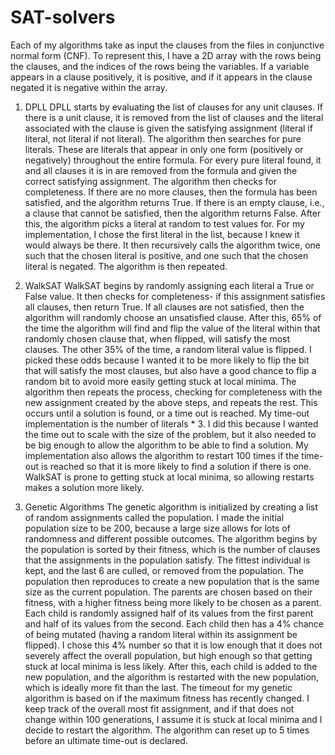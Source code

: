 # SAT-solvers
Each of my algorithms take as input the clauses from the files in conjunctive normal form (CNF). To represent this, I have a 2D array with the rows being the clauses, and the indices of the rows being the variables. 
If a variable appears in a clause positively, it is positive, and if it appears in the clause negated it is negative within the array. 
1.	DPLL
DPLL starts by evaluating the list of clauses for any unit clauses. If there is a unit clause, it is removed from the list of clauses and the literal associated with the clause is given the satisfying assignment (literal if literal, not literal if not literal). 
The algorithm then searches for pure literals. These are literals that appear in only one form (positively or negatively) throughout the entire formula. For every pure literal found, it and all clauses it is in are removed from the formula and given the correct satisfying assignment. 
The algorithm then checks for completeness. If there are no more clauses, then the formula has been satisfied, and the algorithm returns True. If there is an empty clause, i.e., a clause that cannot be satisfied, then the algorithm returns False.
After this, the algorithm picks a literal at random to test values for. For my implementation, I chose the first literal in the list, because I knew it would always be there. It then recursively calls the algorithm twice, one such that the chosen literal is positive, and one such that the chosen literal is negated. The algorithm is then repeated.

2.	WalkSAT
WalkSAT begins by randomly assigning each literal a True or False value. It then checks for completeness- if this assignment satisfies all clauses, then return True. 
If all clauses are not satisfied, then the algorithm will randomly choose an unsatisfied clause. After this, 65% of the time the algorithm will find and flip the value of the literal within that randomly chosen clause that, when flipped, will satisfy the most clauses.  The other 35% of the time, a random literal value is flipped.  I picked these odds because I wanted it to be more likely to flip the bit that will satisfy the most clauses, but also have a good chance to flip a random bit to avoid more easily getting stuck at local minima. 
The algorithm then repeats the process, checking for completeness with the new assignment created by the above steps, and repeats the rest. This occurs until a solution is found, or a time out is reached. My time-out implementation is the number of literals * 3. I did this because I wanted the time out to scale with the size of the problem, but it also needed to be big enough to allow the algorithm to be able to find a solution. My implementation also allows the algorithm to restart 100 times if the time-out is reached so that it is more likely to find a solution if there is one. WalkSAT is prone to getting stuck at local minima, so allowing restarts makes a solution more likely.

3.	Genetic Algorithms
The genetic algorithm is initialized by creating a list of random assignments called the population. I made the initial population size to be 200, because a large size allows for lots of randomness and different possible outcomes. The algorithm begins by the population is sorted by their fitness, which is the number of clauses that the assignments in the population satisfy. The fittest individual is kept, and the last 6 are culled, or removed from the population. The population then reproduces to create a new population that is the same size as the current population. The parents are chosen based on their fitness, with a higher fitness being more likely to be chosen as a parent. Each child is randomly assigned half of its values from the first parent and half of its values from the second. Each child then has a 4% chance of being mutated (having a random literal within its assignment be flipped). I chose this 4% number so that it is low enough that it does not severely affect the overall population, but high enough so that getting stuck at local minima is less likely. After this, each child is added to the new population, and the algorithm is restarted with the new population, which is ideally more fit than the last.
The timeout for my genetic algorithm is based on if the maximum fitness has recently changed. I keep track of the overall most fit assignment, and if that does not change within 100 generations, I assume it is stuck at local minima and I decide to restart the algorithm. The algorithm can reset up to 5 times before an ultimate time-out is declared. 
